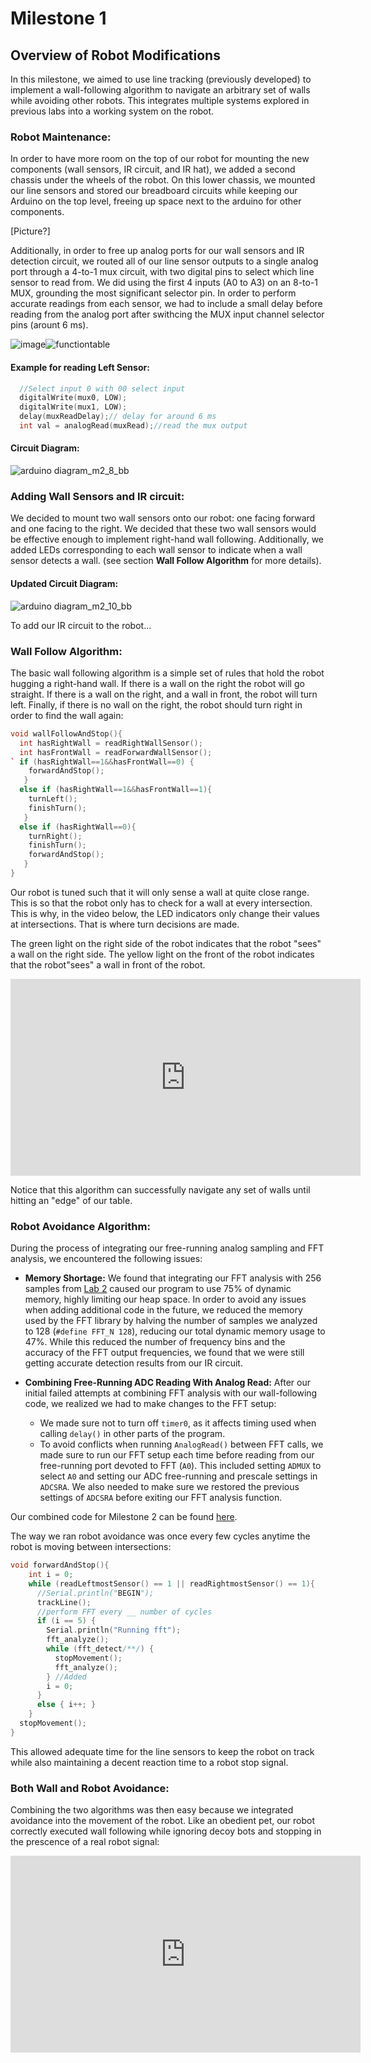 #  Milestone 1

## Overview of Robot Modifications

In this milestone, we aimed to use line tracking (previously developed) to implement a wall-following algorithm 
to navigate an arbitrary set of walls while avoiding other robots. This integrates multiple systems explored in previous labs
into a working system on the robot.

### Robot Maintenance:

In order to have more room on the top of our robot for mounting the new components (wall sensors, IR circuit, and IR hat), we added a second chassis under the wheels of the robot. On this lower chassis, we mounted our line sensors and stored our breadboard circuits while keeping our Arduino on the top level, freeing up space next to the arduino for other components. 

[Picture?]

Additionally, in order to free up analog ports for our wall sensors and IR detection circuit, we routed all of our line sensor outputs to a single analog port through a 4-to-1 mux circuit, with two digital pins to select which line sensor to read from. We did using the first 4 inputs (A0 to A3) on an 8-to-1 MUX, grounding the most significant selector pin. In order to perform accurate readings from each sensor, we had to include a small delay before reading from the analog port after swithcing the MUX input channel selector pins (arount 6 ms). 

![image](https://user-images.githubusercontent.com/42748229/46560456-d43fe280-c8c1-11e8-92ec-740b3bd49977.png)![functiontable](https://user-images.githubusercontent.com/42748229/46560910-63012f00-c8c3-11e8-9337-37a1eb17cdac.png)


#### Example for reading Left Sensor:
```cpp
  //Select input 0 with 00 select input
  digitalWrite(mux0, LOW);
  digitalWrite(mux1, LOW);
  delay(muxReadDelay);// delay for around 6 ms
  int val = analogRead(muxRead);//read the mux output
```

#### Circuit Diagram:

![arduino diagram_m2_8_bb](https://user-images.githubusercontent.com/12742304/46901204-9290d800-ce7d-11e8-908f-b253cb75bee4.png)

### Adding Wall Sensors and IR circuit:

We decided to mount two wall sensors onto our robot: one facing forward and one facing to the right. We decided that these two wall sensors would be effective enough to implement right-hand wall following. Additionally, we added LEDs corresponding to each wall sensor to indicate when a wall sensor detects a wall. (see section __Wall Follow Algorithm__ for more details). 
 
#### Updated Circuit Diagram:
![arduino diagram_m2_10_bb](https://user-images.githubusercontent.com/12742304/46901306-02539280-ce7f-11e8-9437-b0db9fb561f1.png)

To add our IR circuit to the robot...

### Wall Follow Algorithm:

The basic wall following algorithm is a simple set of rules that hold the robot hugging a right-hand wall. If there is a wall on the right
the robot will go straight. If there is a wall on the right, and a wall in front, the robot will turn left. Finally, if there is no wall on the right,
the robot should turn right in order to find the wall again:

```cpp
void wallFollowAndStop(){
  int hasRightWall = readRightWallSensor();
  int hasFrontWall = readForwardWallSensor();
` if (hasRightWall==1&&hasFrontWall==0) {
    forwardAndStop();
   }
  else if (hasRightWall==1&&hasFrontWall==1){
    turnLeft();
    finishTurn();
   }
  else if (hasRightWall==0){
    turnRight();
    finishTurn();
    forwardAndStop();
   }
}
```

Our robot is tuned such that it will only sense a wall at quite close range. This is so that the robot only has to check for a wall at every intersection.
This is why, in the video below, the LED indicators only change their values at intersections. That is where turn decisions are made.

The green light on the right side of the robot indicates that the robot "sees" a wall on the right side.
The yellow light on the front of the robot indicates that the robot"sees" a wall in front of the robot.

<iframe width="560" height="315" src="https://www.youtube.com/embed/LUa8-9yA-2w" frameborder="0" allow="autoplay; encrypted-media" allowfullscreen></iframe>

Notice that this algorithm can successfully navigate any set of walls until hitting an "edge" of our table.

### Robot Avoidance Algorithm:

During the process of integrating our free-running analog sampling and FFT analysis, we encountered the following issues:

* __Memory Shortage:__ We found that integrating our FFT analysis with 256 samples from [Lab 2](https://ece3400-team14.github.io/Team-14-Website/Labs/Lab2.html) caused our program to use 75% of dynamic memory, highly limiting our heap space. In order to avoid any issues when adding additional code in the future, we reduced the memory used by the FFT library by halving the number of samples we analyzed to 128 (`#define FFT_N 128`), reducing our total dynamic memory usage to 47%. While this reduced the number of frequency bins and the accuracy of the FFT output frequencies, we found that we were still getting accurate detection results from our IR circuit. 

* __Combining Free-Running ADC Reading With Analog Read:__ After our initial failed attempts at combining FFT analysis with our wall-following code, we realized we had to make changes to the FFT setup:
  * We made sure not to turn off `timer0`, as it affects timing used when calling `delay()` in other parts of the program. 
  * To avoid conflicts when running `AnalogRead()` between FFT calls, we made sure to run our FFT setup each time before reading from our free-running port devoted to FFT (`A0`). This included setting `ADMUX` to select `A0` and setting our ADC free-running and prescale settings in `ADCSRA`. We also needed to make sure we restored the previous settings of `ADCSRA` before exiting our FFT analysis function. 
  
Our combined code for Milestone 2 can be found [here](https://github.com/ECE3400-Team14/3400/tree/master/Milestone2). 

The way we ran robot avoidance was once every few cycles anytime the robot is moving between intersections:
```cpp
void forwardAndStop(){
    int i = 0;
    while (readLeftmostSensor() == 1 || readRightmostSensor() == 1){
      //Serial.println("BEGIN");
      trackLine();
      //perform FFT every __ number of cycles
      if (i == 5) {
        Serial.println("Running fft");
        fft_analyze();
        while (fft_detect/**/) {
          stopMovement();
          fft_analyze();
        } //Added
        i = 0;
      }
      else { i++; }
    }
  stopMovement();
}
```
This allowed adequate time for the line sensors to keep the robot on track while also maintaining a decent reaction time to a robot stop signal.

### Both Wall and Robot Avoidance:

Combining the two algorithms was then easy because we integrated avoidance into the movement of the robot. Like an obedient pet, our robot correctly executed wall following while ignoring decoy bots and stopping in the prescence of a real robot signal:

<iframe width="560" height="315" src="https://www.youtube.com/embed/Yrjw4R42oCg" frameborder="0" allow="autoplay; encrypted-media" allowfullscreen></iframe>
